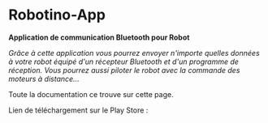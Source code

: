 # Robotino-App
**Application de communication Bluetooth pour Robot**

*Grâce à cette application vous pourrez envoyer n'importe quelles données à votre robot équipé d'un récepteur Bluetooth et d'un programme de réception. Vous pourrez aussi piloter le robot avec la commande des moteurs à distance...*

Toute la documentation ce trouve sur cette page.

Lien de téléchargement sur le Play Store : 
